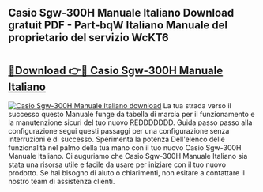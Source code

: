 ## Casio Sgw-300H Manuale Italiano Download gratuit PDF - Part-bqW Italiano Manuale del proprietario del servizio WcKT6

# <h2><a href="http://dfb6fmi.blite.top/?on=Casio+Sgw-300H+Manuale+Italiano">🔗Download 👉🔴 Casio Sgw-300H Manuale Italiano</a></h2>

[![Casio Sgw-300H Manuale Italiano download](https://i.imgur.com/lujVjoI.png)](http://dfb6fmi.blite.top/?on=Casio+Sgw-300H+Manuale+Italiano)
La tua strada verso il successo questo Manuale funge da tabella di marcia per il funzionamento e la manutenzione sicuri del tuo nuovo REDDDDDDD. Guida passo passo alla configurazione segui questi passaggi per una configurazione senza interruzioni e di successo. Sperimenta la potenza Dell'elenco delle funzionalità nel palmo della tua mano con il tuo nuovo Casio Sgw-300H Manuale Italiano. Ci auguriamo che Casio Sgw-300H Manuale Italiano sia stata una risorsa utile e facile da usare per iniziare con il tuo nuovo prodotto. Se hai bisogno di aiuto o chiarimenti, non esitare a contattare il nostro team di assistenza clienti.
